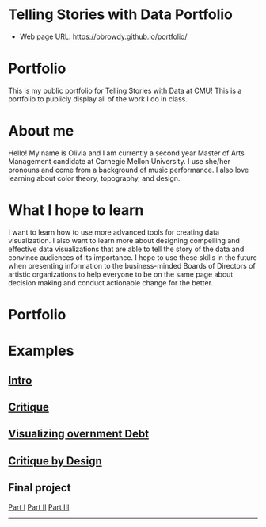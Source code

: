 # Telling Stories with Data Portfolio

- Web page URL: https://obrowdy.github.io/portfolio/

# Portfolio
This is my public portfolio for Telling Stories with Data at CMU! This is a portfolio to publicly display all of the work I do in class.  

# About me
Hello! My name is Olivia and I am currently a second year Master of Arts Management candidate at Carnegie Mellon University. I use she/her pronouns and come from a background of music performance. I also love learning about color theory, topography, and design.

# What I hope to learn
I want to learn how to use more advanced tools for creating data visualization. I also want to learn more about designing compelling and effective data visualizations that are able to tell the story of the data and convince audiences of its importance. I hope to use these skills in the future when presenting information to the business-minded Boards of Directors of artistic organizations to help everyone to be on the same page about decision making and conduct actionable change for the better.  

# Portfolio

# Examples 

## [Intro](Intro)

## [Critique](critique)

## [Visualizing overnment Debt](visualizing-government-debt)

## [Critique by Design](critique-by-design)
 
## Final project

[Part I](final-project-part-one)
[Part II](final-project-part-two)
[Part III](final-project-part-three)

---
